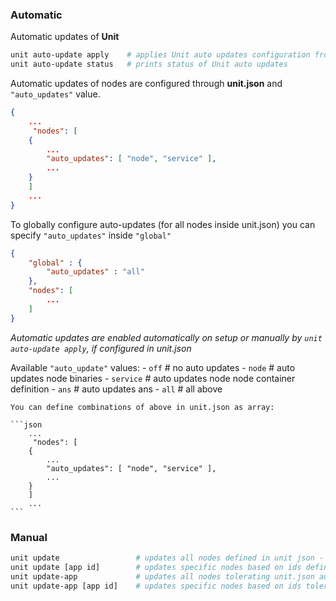 ### Automatic

Automatic updates of **Unit** 
```sh
unit auto-update apply    # applies Unit auto updates configuration from unit.json
unit auto-update status   # prints status of Unit auto updates
```

Automatic updates of nodes are configured through **unit.json** and `"auto_updates"` value.
```json
{
    ...
     "nodes": [
    {
        ...
        "auto_updates": [ "node", "service" ],
        ...
    }
    ]
    ...
}
```
To globally configure auto-updates (for all nodes inside unit.json) you can specify `"auto_updates"` inside `"global"`
```json
{
    "global" : {
        "auto_updates" : "all"
    },
    "nodes": [
        ...
    ]
}
```
*Automatic updates are enabled automatically on setup or manually by `unit auto-update apply`, if configured in unit.json*

Available `"auto_update"` values:
    - `off`       # no auto updates
    - `node`      # auto updates node binaries
    - `service`   # auto updates node node container definition
    - `ans`       # auto updates ans
    - `all`       # all above 
    
    You can define combinations of above in unit.json as array:
    
    ```json
        ...
         "nodes": [
        {
            ...
            "auto_updates": [ "node", "service" ],
            ...
        }
        ]
        ...
    ```
    
### Manual

```sh
unit update                 # updates all nodes defined in unit json -  including node service definition and ans
unit update [app id]        # updates specific nodes based on ids defined in unit json - including node service definition and ans
unit update-app             # updates all nodes tolerating unit.json auto update configuration and pruning docker in case it is configured in unit.json 
unit update-app [app id]    # updates specific nodes based on ids tolerating unit.json auto update configuration and pruning docker in case it is configured in unit.json 
```